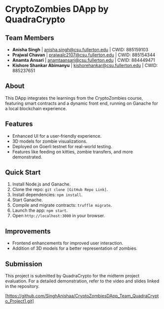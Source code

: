 # CryptoZombies DApp by QuadraCrypto

## Team Members

- **Anisha Singh** | anisha.singh@csu.fullerton.edu | CWID: 885159103
- **Prajwal Chavan** | prajwalc2107@csu.fullerton.edu | CWID: 885154344
- **Anamta Ansari** | anamtaansari@csu.fullerton.edu | CWID: 884449471
- **Kishore Shankar Abimanyu** | kishorehankar@csu.fullerton.edu | CWID: 885237651

## About

This DApp integrates the learnings from the CryptoZombies course, featuring smart contracts and a dynamic front end, running on Ganache for a local blockchain experience.

## Features

- Enhanced UI for a user-friendly experience.
- 3D models for zombie visualizations.
- Deployed on Goerli testnet for real-world testing.
- Features like feeding on kitties, zombie transfers, and more demonstrated.

## Quick Start

1. Install Node.js and Ganache.
2. Clone the repo: `git clone [GitHub Repo Link]`.
3. Install dependencies: `npm install`.
4. Start Ganache.
5. Compile and migrate contracts: `truffle migrate`.
6. Launch the app: `npm start`.
7. Open `http://localhost:3000` in your browser.

## Improvements

- Frontend enhancements for improved user interaction.
- Addition of 3D models for a better representation of zombies.

## Submission

This project is submitted by QuadraCrypto for the midterm project evaluation. For a detailed demonstration, refer to the video and slides linked in the repository.

[https://github.com/SinghAnishaa/CryptoZombiesDApp_Team_QuadraCrypto_Project1.git]
